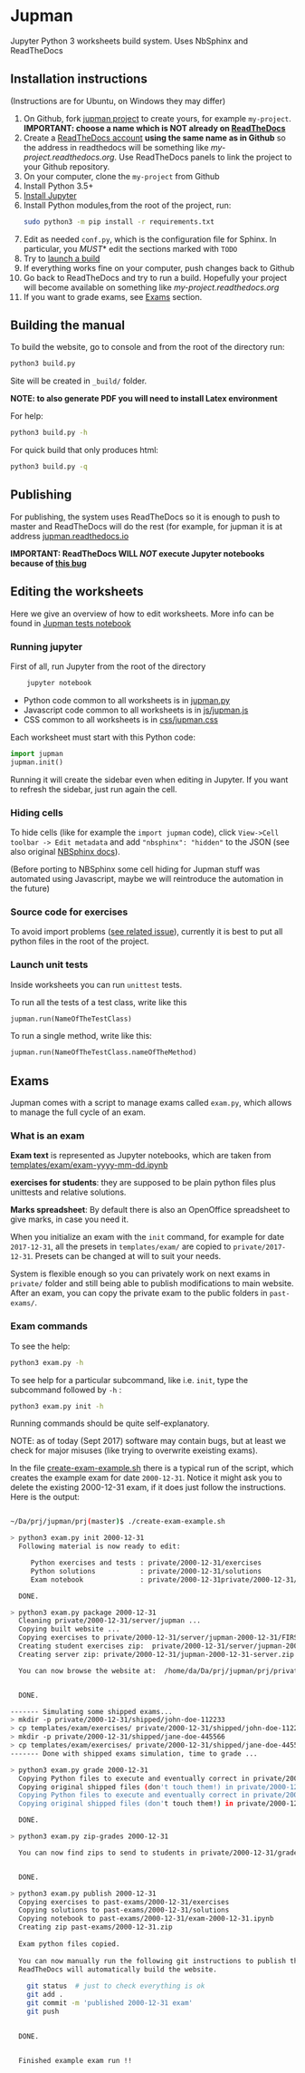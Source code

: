 
# Jupman

Jupyter Python 3 worksheets build system. Uses NbSphinx and ReadTheDocs

## Installation instructions

(Instructions are for Ubuntu, on Windows they may differ)

1. On Github, fork [jupman project](https://github.com/DavidLeoni/jupman) to create yours, for example `my-project`.
**IMPORTANT: choose a name which is NOT already on [ReadTheDocs](http://readthedocs.org)**
2. Create a [ReadTheDocs account](http://readthedocs.org) **using the same name as in Github**
so the address in readthedocs will be something like _my-project.readthedocs.org_.
Use ReadTheDocs panels to link the project to your Github repository.
3. On your computer, clone the `my-project` from Github 
4. Install Python 3.5+
5. [Install Jupyter](http://jupyter.org/install.html)
6. Install Python modules,from the root of the project, run:
    ```bash
    sudo python3 -m pip install -r requirements.txt
    ```
7. Edit as needed `conf.py`, which is the configuration file for Sphinx. In particular, you *MUST** edit the sections marked with `TODO`
8. Try to [launch a build](#building-the-manual)
9. If everything works fine on your computer, push changes back to Github
10. Go back to ReadTheDocs and try to run a build. Hopefully your project will become available on something like _my-project.readthedocs.org_
11. If you want to grade exams, see [Exams](#exams) section.

## Building the manual

To build the website, go to console and from the root of the directory run:

```bash
python3 build.py
```

Site will be created in `_build/` folder.

**NOTE: to also generate PDF you will need to install Latex environment**


For help: 

```bash
python3 build.py -h
```

For quick build that only produces html:


```bash
python3 build.py -q
```


## Publishing

For publishing, the system uses ReadTheDocs so it is enough to push to master and ReadTheDocs will do the rest (for example, for jupman it is at address [jupman.readthedocs.io](jupman.readthedocs.io) 

**IMPORTANT: ReadTheDocs WILL _NOT_ execute Jupyter notebooks because of [this bug](https://github.com/DavidLeoni/softpython/issues/2)**

## Editing the worksheets

Here we give an overview of how to edit worksheets. More info can be found in [Jupman tests notebook](jupman-tests.ipynb)

### Running jupyter

First of all, run Jupyter from the root of the directory


```bash
    jupyter notebook
```

* Python code common to all worksheets is in [jupman.py](jupman.py)
* Javascript code common to all worksheets is in [js/jupman.js](js/jupman.js)
* CSS common to all worksheets is in [css/jupman.css](css/jupman.css)

Each worksheet must start with this Python code:

```python
import jupman
jupman.init()
```

Running it will create the sidebar even when editing in Jupyter. If you want to refresh the sidebar, just run again the cell.

### Hiding cells

To hide cells (like for example the `import jupman` code), click `View->Cell toolbar -> Edit metadata`
and add `"nbsphinx": "hidden"` to the JSON (see also original [NBSphinx docs](
https://nbsphinx.readthedocs.io/en/0.2.14/hidden-cells.html#Hidden-Cells
)).

(Before porting to NBSphinx some cell hiding for Jupman stuff was automated using Javascript, maybe we will reintroduce the automation in the future)

### Source code for exercises

To avoid import problems ([see related issue](https://github.com/DavidLeoni/softpython/issues/3)), 
currently it is best to put all python files in the root of the project.

### Launch unit tests

Inside worksheets you can run `unittest` tests. 

To run all the tests of a test class, write like this

```python
jupman.run(NameOfTheTestClass)
```

To run a single method, write like this:

```python
jupman.run(NameOfTheTestClass.nameOfTheMethod)
```

## Exams

Jupman comes with a script to manage exams called `exam.py`, which allows to manage the full cycle of an exam.

### What is an exam

**Exam text** is represented as Jupyter notebooks, which are taken from [templates/exam/exam-yyyy-mm-dd.ipynb](templates/exam/exam-yyyy-mm-dd.ipynb)

**exercises for students**: they are supposed to be plain python files plus unittests and relative solutions. 

**Marks spreadsheet**: By default there is also an OpenOffice spreadsheet to give marks, in case you need it. 

When you initialize an exam with the `init` command, for example for date `2017-12-31`, all the presets in `templates/exam/` are copied to `private/2017-12-31`. Presets can be changed at will to suit your needs.

System is flexible enough so you can privately work on next exams in `private/` folder and still being able to publish modifications to main website. After an exam, you can copy the private exam to the public folders in `past-exams/`.    

### Exam commands

To see the help:

```bash
python3 exam.py -h
```

To see help for a particular subcommand, like i.e. `init`, type the subcommand followed by `-h` :

```bash
python3 exam.py init -h
```

Running commands should be quite self-explanatory.

NOTE: as of today (Sept 2017) software may contain bugs, but at least we check for major misuses 
(like trying to overwrite exeisting exams). 

In the file [create-exam-example.sh](create-exam-example.sh) there is a typical run of the 
script, which creates the example exam for date `2000-12-31`. Notice it might ask
you to delete the existing 2000-12-31 exam, if it does just follow the instructions.
Here is the output:


```bash

~/Da/prj/jupman/prj(master)$ ./create-exam-example.sh

> python3 exam.py init 2000-12-31
  Following material is now ready to edit: 

     Python exercises and tests : private/2000-12-31/exercises
     Python solutions           : private/2000-12-31/solutions
     Exam notebook              : private/2000-12-31private/2000-12-31/exam-2000-12-31.ipynb

  DONE.

> python3 exam.py package 2000-12-31
  Cleaning private/2000-12-31/server/jupman ...
  Copying built website ...
  Copying exercises to private/2000-12-31/server/jupman-2000-12-31/FIRSTNAME-LASTNAME-ID
  Creating student exercises zip:  private/2000-12-31/server/jupman-2000-12-31.zip
  Creating server zip: private/2000-12-31/jupman-2000-12-31-server.zip

  You can now browse the website at:  /home/da/Da/prj/jupman/prj/private/2000-12-31/server/jupman/html/index.html


  DONE.

------- Simulating some shipped exams...
> mkdir -p private/2000-12-31/shipped/john-doe-112233
> cp templates/exam/exercises/ private/2000-12-31/shipped/john-doe-112233
> mkdir -p private/2000-12-31/shipped/jane-doe-445566
> cp templates/exam/exercises/ private/2000-12-31/shipped/jane-doe-445566
------- Done with shipped exams simulation, time to grade ...

> python3 exam.py grade 2000-12-31
  Copying Python files to execute and eventually correct in private/2000-12-31/graded/john-doe-112233/corrected
  Copying original shipped files (don't touch them!) in private/2000-12-31/graded/john-doe-112233/shipped
  Copying Python files to execute and eventually correct in private/2000-12-31/graded/jane-doe-445566/corrected
  Copying original shipped files (don't touch them!) in private/2000-12-31/graded/jane-doe-445566/shipped

  DONE.

> python3 exam.py zip-grades 2000-12-31

  You can now find zips to send to students in private/2000-12-31/graded


  DONE.

> python3 exam.py publish 2000-12-31
  Copying exercises to past-exams/2000-12-31/exercises
  Copying solutions to past-exams/2000-12-31/solutions
  Copying notebook to past-exams/2000-12-31/exam-2000-12-31.ipynb
  Creating zip past-exams/2000-12-31.zip
  
  Exam python files copied.
  
  You can now manually run the following git instructions to publish the exam,
  ReadTheDocs will automatically build the website.
  
    git status  # just to check everything is ok
    git add .
    git commit -m 'published 2000-12-31 exam'
    git push
  

  DONE.


  Finished example exam run !!

```

